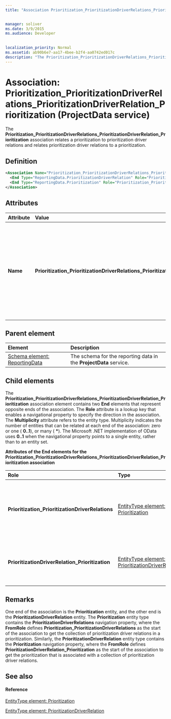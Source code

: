 ```yaml
---
title: "Association Prioritization_PrioritizationDriverRelations_PrioritizationDriverRelation_Prioritization (ProjectData service)"

 
manager: soliver
ms.date: 3/9/2015
ms.audience: Developer
 
 
localization_priority: Normal
ms.assetid: ab90b6e7-aa17-4bee-b2f4-aa0742ed017c
description: "The Prioritization_PrioritizationDriverRelations_PrioritizationDriverRelation_Prioritization association relates a prioritization to prioritization driver relations and relates prioritization driver relations to a prioritization."
---
```


# Association: Prioritization_PrioritizationDriverRelations_PrioritizationDriverRelation_Prioritization (ProjectData service)

The **Prioritization_PrioritizationDriverRelations_PrioritizationDriverRelation_Prioritization** association relates a prioritization to prioritization driver relations and relates prioritization driver relations to a prioritization. 
  
## Definition

```XML
<Association Name="Prioritization_PrioritizationDriverRelations_PrioritizationDriverRelation_Prioritization">
  <End Type="ReportingData.PrioritizationDriverRelation" Role="PrioritizationDriverRelation_Prioritization" Multiplicity="*" />
  <End Type="ReportingData.Prioritization" Role="Prioritization_PrioritizationDriverRelations" Multiplicity="0..1" />
</Association>
```

## Attributes

|**Attribute**|**Value**|**Description**|
|:-----|:-----|:-----|
|**Name** <br/> |**Prioritization_PrioritizationDriverRelations_PrioritizationDriverRelation_Prioritization** <br/> |Identifies the entity types and the navigation properties that form the two-way association for prioritizations and prioritization driver relations. In the first half of the name, **Project** is the entity type and **PrioritizationDriverRelations** is the navigation property. In the second half of the name, **PrioritizationDriverRelation** is the entity type and **Prioritization** is the navigation property.  <br/> |
   
## Parent element

|**Element**|**Description**|
|:-----|:-----|
|[Schema element: ReportingData](schema-reportingdata-projectdata-service.md) <br/> |The schema for the reporting data in the **ProjectData** service.  <br/> |
   
## Child elements

The **Prioritization_PrioritizationDriverRelations_PrioritizationDriverRelation_Prioritization** association element contains two **End** elements that represent opposite ends of the association. The **Role** attribute is a lookup key that enables a navigational property to specify the direction in the association. The **Multiplicity** attribute refers to the entity type. Multiplicity indicates the number of entities that can be related at each end of the association: zero or one ( **0..1**), or many ( **\***). The Microsoft .NET implementation of OData uses **0..1** when the navigational property points to a single entity, rather than to an entity set. 
  
**Attributes of the End elements for the Prioritization_PrioritizationDriverRelations_PrioritizationDriverRelation_Prioritization association**

|**Role**|**Type**|**Multiplicity**|**Description**|
|:-----|:-----|:-----|:-----|
|**Prioritization_PrioritizationDriverRelations** <br/> |[EntityType element: Prioritization](entitytype-prioritization-projectdata-service.md) <br/> |**0..1** <br/> |There is one prioritization entity that corresponds to a collection of prioritization driver relations.  <br/> |
|**PrioritizationDriverRelation_Prioritization** <br/> |[EntityType element: PrioritizationDriverRelation](entitytype-prioritizationdriverrelation-projectdata-service.md) <br/> |**\*** <br/> |There can be many prioritization driver relations entities in a prioritization.  <br/> |
   
## Remarks

One end of the association is the **Prioritization** entity, and the other end is the **PrioritizationDriverRelation** entity. The **Prioritization** entity type contains the **PrioritizationDriverRelations** navigation property, where the **FromRole** defines **Prioritization_PrioritizationDriverRelations** as the start of the association to get the collection of prioritization driver relations in a prioritization. Similarly, the **PrioritizationDriverRelation** entity type contains the **Prioritization** navigation property, where the **FromRole** defines **PrioritizationDriverRelation_Prioritization** as the start of the association to get the prioritization that is associated with a collection of prioritization driver relations. 
  
## See also

#### Reference

[EntityType element: Prioritization](entitytype-prioritization-projectdata-service.md)
  
[EntityType element: PrioritizationDriverRelation](entitytype-prioritizationdriverrelation-projectdata-service.md)

